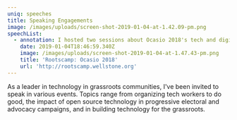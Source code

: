 ```yaml
---
uniq: speeches
title: Speaking Engagements
image: /images/uploads/screen-shot-2019-01-04-at-1.42.09-pm.png
speechList:
  - annotation: I hosted two sessions about Ocasio 2018's tech and digital work.
    date: 2019-01-04T18:46:59.340Z
    image: /images/uploads/screen-shot-2019-01-04-at-1.47.43-pm.png
    title: 'Rootscamp: Ocasio 2018'
    url: 'http://rootscamp.wellstone.org'
---
```

As a leader in technology in grassroots communities, I've been invited to speak in various events. Topics range from organizing tech workers to do good, the impact of open source technology in progressive electoral and advocacy campaigns, and in building technology for the grassroots.
